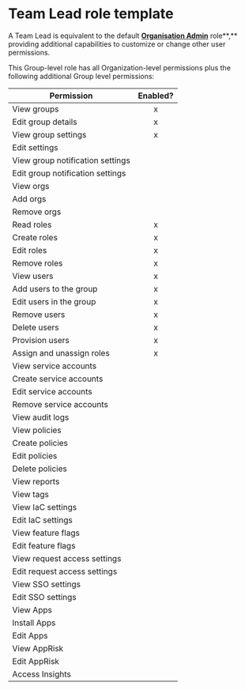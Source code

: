 # Team Lead role template

A Team Lead is equivalent to the default [**Organisation Admin**](../pre-defined-user-roles.md) role**,** providing additional capabilities to customize or change other user permissions.

This Group-level role has all Organization-level permissions plus the following additional Group level permissions:

| Permission                       | Enabled? |
| -------------------------------- | :------: |
| View groups                      |     x    |
| Edit group details               |     x    |
| View group settings              |     x    |
| Edit settings                    |          |
| View group notification settings |          |
| Edit group notification settings |          |
| View orgs                        |          |
| Add orgs                         |          |
| Remove orgs                      |          |
| Read roles                       |     x    |
| Create roles                     |     x    |
| Edit roles                       |     x    |
| Remove roles                     |     x    |
| View users                       |     x    |
| Add users to the group           |     x    |
| Edit users in the group          |     x    |
| Remove users                     |     x    |
| Delete users                     |     x    |
| Provision users                  |     x    |
| Assign and unassign roles        |     x    |
| View service accounts            |          |
| Create service accounts          |          |
| Edit service accounts            |          |
| Remove service accounts          |          |
| View audit logs                  |          |
| View policies                    |          |
| Create policies                  |          |
| Edit policies                    |          |
| Delete policies                  |          |
| View reports                     |          |
| View tags                        |          |
| View IaC settings                |          |
| Edit IaC settings                |          |
| View feature flags               |          |
| Edit feature flags               |          |
| View request access settings     |          |
| Edit request access settings     |          |
| View SSO settings                |          |
| Edit SSO settings                |          |
| View Apps                        |          |
| Install Apps                     |          |
| Edit Apps                        |          |
| View AppRisk                     |          |
| Edit AppRisk                     |          |
| Access Insights                  |          |
